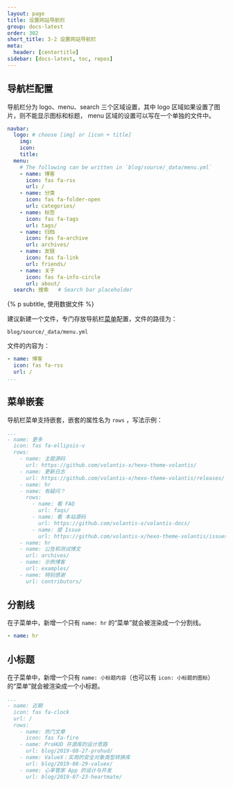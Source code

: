 ```yaml
---
layout: page
title: 设置网站导航栏
group: docs-latest
order: 302
short_title: 3-2 设置网站导航栏
meta:
  header: [centertitle]
sidebar: [docs-latest, toc, repos]
---
```


## 导航栏配置

导航栏分为 logo、menu、search 三个区域设置，其中 logo 区域如果设置了图片，则不能显示图标和标题， menu 区域的设置可以写在一个单独的文件中。
```yaml blog/themes/volantis/_config.yml
navbar:
  logo: # choose [img] or [icon + title]
    img:
    icon:
    title:
  menu:
    # The following can be written in `blog/source/_data/menu.yml`
    - name: 博客
      icon: fas fa-rss
      url: /
    - name: 分类
      icon: fas fa-folder-open
      url: categories/
    - name: 标签
      icon: fas fa-tags
      url: tags/
    - name: 归档
      icon: fas fa-archive
      url: archives/
    - name: 友链
      icon: fas fa-link
      url: friends/
    - name: 关于
      icon: fas fa-info-circle
      url: about/
  search: 搜索   # Search bar placeholder
```

{% p subtitle, 使用数据文件 %}

建议新建一个文件，专门存放导航栏<u>菜单</u>配置，文件的路径为：
```
blog/source/_data/menu.yml
```
文件的内容为：
```yaml blog/source/_data/menu.yml
- name: 博客
  icon: fas fa-rss
  url: /
...
```

## 菜单嵌套

导航栏菜单支持嵌套，嵌套的属性名为 `rows` ，写法示例：
```yaml blog/source/_data/menu.yml
...
- name: 更多
  icon: fas fa-ellipsis-v
  rows:
    - name: 主题源码
      url: https://github.com/volantis-x/hexo-theme-volantis/
    - name: 更新日志
      url: https://github.com/volantis-x/hexo-theme-volantis/releases/
    - name: hr
    - name: 有疑问？
      rows:
        - name: 看 FAQ
          url: faqs/
        - name: 看 本站源码
          url: https://github.com/volantis-x/volantis-docs/
        - name: 提 Issue
          url: https://github.com/volantis-x/hexo-theme-volantis/issues/
    - name: hr
    - name: 公告和测试博文
      url: archives/
    - name: 示例博客
      url: examples/
    - name: 特别感谢
      url: contributors/
```

## 分割线

在子菜单中，新增一个只有 `name: hr` 的“菜单”就会被渲染成一个分割线。
```yaml
- name: hr
```

## 小标题

在子菜单中，新增一个只有 `name: 小标题内容`（也可以有 `icon: 小标题的图标`）的“菜单”就会被渲染成一个小标题。
```yaml
...
- name: 近期
  icon: fas fa-clock
  url: /
  rows:
    - name: 热门文章
      icon: fas fa-fire
    - name: ProHUD 开源库的设计思路
      url: blog/2019-08-27-prohud/
    - name: ValueX：实用的安全对象类型转换库
      url: blog/2019-08-29-valuex/
    - name: 心率管家 App 的设计与开发
      url: blog/2019-07-23-heartmate/
```
